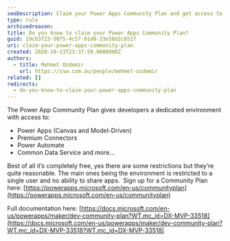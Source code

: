 ```yaml
---
seoDescription: Claim your Power Apps Community Plan and get access to a dedicated environment with premium features like Power Apps, Connectors, Automate, and more – all for free!
type: rule
archivedreason:
title: Do you know to claim your Power Apps Community Plan?
guid: 19cb3f23-5075-4c57-91d8-33e58d2c851f
uri: claim-your-power-apps-community-plan
created: 2020-10-23T23:37:59.0000000Z
authors:
  - title: Mehmet Ozdemir
    url: https://ssw.com.au/people/mehmet-ozdemir
related: []
redirects:
  - do-you-know-to-claim-your-power-apps-community-plan
---
```


The Power App Community Plan gives developers a dedicated environment with access to:

<!--endintro-->

- Power Apps (Canvas and Model-Driven)
- Premium Connectors
- Power Automate
- Common Data Service and more…

Best of all it’s completely free, yes there are some restrictions but they’re quite reasonable. The main ones being the environment is restricted to a single user and no ability to share apps. 
Sign up for a Community Plan here: [https://powerapps.microsoft.com/en-us/communityplan](https://powerapps.microsoft.com/en-us/communityplan)

Full documentation here: [https://docs.microsoft.com/en-us/powerapps/maker/dev-community-plan?WT.mc_id=DX-MVP-33518](https://docs.microsoft.com/en-us/powerapps/maker/dev-community-plan?WT.mc_id=DX-MVP-33518?WT.mc_id=DX-MVP-33518)
